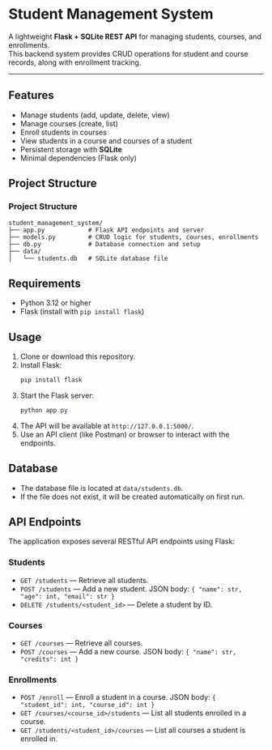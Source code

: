 # Student Management System

A lightweight **Flask + SQLite REST API** for managing students, courses, and enrollments.  
This backend system provides CRUD operations for student and course records, along with enrollment tracking.

---

## Features

- Manage students (add, update, delete, view)
- Manage courses (create, list)
- Enroll students in courses
- View students in a course and courses of a student
- Persistent storage with **SQLite**
- Minimal dependencies (Flask only)

## Project Structure

### Project Structure

```
student_management_system/
├── app.py            # Flask API endpoints and server
├── models.py         # CRUD logic for students, courses, enrollments
├── db.py             # Database connection and setup
├── data/
│   └── students.db   # SQLite database file
```

## Requirements

- Python 3.12 or higher
- Flask (install with `pip install flask`)

## Usage

1. Clone or download this repository.
2. Install Flask:
   ```powershell
   pip install flask
   ```
3. Start the Flask server:
   ```powershell
   python app.py
   ```
4. The API will be available at `http://127.0.0.1:5000/`.
5. Use an API client (like Postman) or browser to interact with the endpoints.

## Database

- The database file is located at `data/students.db`.
- If the file does not exist, it will be created automatically on first run.

## API Endpoints

The application exposes several RESTful API endpoints using Flask:

### Students

- `GET /students` — Retrieve all students.
- `POST /students` — Add a new student. JSON body: `{ "name": str, "age": int, "email": str }`
- `DELETE /students/<student_id>` — Delete a student by ID.

### Courses

- `GET /courses` — Retrieve all courses.
- `POST /courses` — Add a new course. JSON body: `{ "name": str, "credits": int }`

### Enrollments

- `POST /enroll` — Enroll a student in a course. JSON body: `{ "student_id": int, "course_id": int }`
- `GET /courses/<course_id>/students` — List all students enrolled in a course.
- `GET /students/<student_id>/courses` — List all courses a student is enrolled in.
